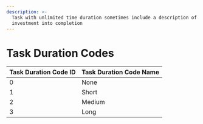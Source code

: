 ```yaml
---
description: >-
  Task with unlimited time duration sometimes include a description of time
  investment into completion
---
```


# Task Duration Codes

| Task Duration Code ID | Task Duration Code Name |
| :--- | :--- |
| 0 | None |
| 1 | Short |
| 2 | Medium |
| 3 | Long |

